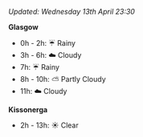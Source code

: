 *Updated: Wednesday 13th April 23:30*

**Glasgow**

* 0h - 2h: :umbrella: Rainy
* 3h - 6h: :cloud: Cloudy
* 7h: :umbrella: Rainy
* 8h - 10h: :partly_sunny: Partly Cloudy
* 11h: :cloud: Cloudy

**Kissonerga**

* 2h - 13h: :sunny: Clear
